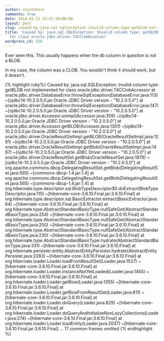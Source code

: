 ```yaml
---
author: chintohere
comments: true
date: 2014-01-21 23:47:28+00:00
layout: post
slug: caused-by-java-sql-sqlexception-invalid-column-type-getblob-not-implemented-for-class-oracle-jdbc-driver-t4cclobaccessor
title: 'Caused by: java.sql.SQLException: Invalid column type: getBLOB not implemented
  for class oracle.jdbc.driver.T4CClobAccessor'
wordpress_id: 258
---
```


Ever seen this. This usually happens when the db column in question is not a BLOB.

In my case, the column was a CLOB. You wouldn't think it should work, but it doesn't.

{% highlight ruby%}
        Caused by: java.sql.SQLException: Invalid column type: getBLOB not implemented for class oracle.jdbc.driver.T4CClobAccessor
                at oracle.jdbc.driver.DatabaseError.throwSqlException(DatabaseError.java:113) ~[ojdbc14-10.2.0.5.0.jar:Oracle JDBC Driver version - "10.2.0.5.0"]
                at oracle.jdbc.driver.DatabaseError.throwSqlException(DatabaseError.java:147) ~[ojdbc14-10.2.0.5.0.jar:Oracle JDBC Driver version - "10.2.0.5.0"]
                at oracle.jdbc.driver.Accessor.unimpl(Accessor.java:359) ~[ojdbc14-10.2.0.5.0.jar:Oracle JDBC Driver version - "10.2.0.5.0"]
                at oracle.jdbc.driver.Accessor.getBLOB(Accessor.java:1301) ~[ojdbc14-10.2.0.5.0.jar:Oracle JDBC Driver version - "10.2.0.5.0"]
                at oracle.jdbc.driver.OracleResultSetImpl.getBLOB(OracleResultSetImpl.java:1281) ~[ojdbc14-10.2.0.5.0.jar:Oracle JDBC Driver version - "10.2.0.5.0"]
                at oracle.jdbc.driver.OracleResultSetImpl.getBlob(OracleResultSetImpl.java:1467) ~[ojdbc14-10.2.0.5.0.jar:Oracle JDBC Driver version - "10.2.0.5.0"]
                at oracle.jdbc.driver.OracleResultSet.getBlob(OracleResultSet.java:1979) ~[ojdbc14-10.2.0.5.0.jar:Oracle JDBC Driver version - "10.2.0.5.0"]
                at org.apache.commons.dbcp.DelegatingResultSet.getBlob(DelegatingResultSet.java:565) ~[commons-dbcp-1.4.jar:1.4]
                at org.apache.commons.dbcp.DelegatingResultSet.getBlob(DelegatingResultSet.java:565) ~[commons-dbcp-1.4.jar:1.4]
                at org.hibernate.type.descriptor.sql.BlobTypeDescriptor$5.doExtract(BlobTypeDescriptor.java:115) ~[hibernate-core-3.6.10.Final.jar:3.6.10.Final]
                at org.hibernate.type.descriptor.sql.BasicExtractor.extract(BasicExtractor.java:64) ~[hibernate-core-3.6.10.Final.jar:3.6.10.Final]
                at org.hibernate.type.AbstractStandardBasicType.nullSafeGet(AbstractStandardBasicType.java:254) ~[hibernate-core-3.6.10.Final.jar:3.6.10.Final]
                at org.hibernate.type.AbstractStandardBasicType.nullSafeGet(AbstractStandardBasicType.java:250) ~[hibernate-core-3.6.10.Final.jar:3.6.10.Final]
                at org.hibernate.type.AbstractStandardBasicType.nullSafeGet(AbstractStandardBasicType.java:230) ~[hibernate-core-3.6.10.Final.jar:3.6.10.Final]
                at org.hibernate.type.AbstractStandardBasicType.hydrate(AbstractStandardBasicType.java:331) ~[hibernate-core-3.6.10.Final.jar:3.6.10.Final]
                at org.hibernate.persister.entity.AbstractEntityPersister.hydrate(AbstractEntityPersister.java:2283) ~[hibernate-core-3.6.10.Final.jar:3.6.10.Final]
                at org.hibernate.loader.Loader.loadFromResultSet(Loader.java:1527) ~[hibernate-core-3.6.10.Final.jar:3.6.10.Final]
                at org.hibernate.loader.Loader.instanceNotYetLoaded(Loader.java:1455) ~[hibernate-core-3.6.10.Final.jar:3.6.10.Final]
                at org.hibernate.loader.Loader.getRow(Loader.java:1355) ~[hibernate-core-3.6.10.Final.jar:3.6.10.Final]
                at org.hibernate.loader.Loader.getRowFromResultSet(Loader.java:611) ~[hibernate-core-3.6.10.Final.jar:3.6.10.Final]
                at org.hibernate.loader.Loader.doQuery(Loader.java:829) ~[hibernate-core-3.6.10.Final.jar:3.6.10.Final]
                at org.hibernate.loader.Loader.doQueryAndInitializeNonLazyCollections(Loader.java:274) ~[hibernate-core-3.6.10.Final.jar:3.6.10.Final]
                at org.hibernate.loader.Loader.loadEntity(Loader.java:2037) ~[hibernate-core-3.6.10.Final.jar:3.6.10.Final]
                ... 17 common frames omitted
{% endhighlight %}

